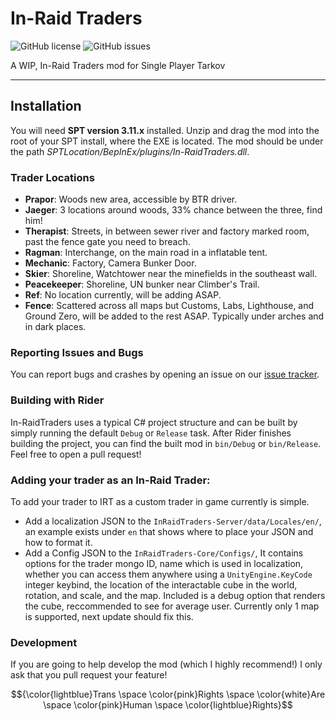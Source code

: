 # In-Raid Traders

![GitHub license](https://img.shields.io/github/license/srwxr-xr-x/InRaidTraders.svg)
![GitHub issues](https://img.shields.io/github/issues/srwxr-xr-x/InRaidTraders.svg)

A WIP, In-Raid Traders mod for Single Player Tarkov

---
    
## Installation
    
You will need **SPT version 3.11.x** installed. Unzip and drag the mod into the root of your SPT install, where the EXE is located.
The mod should be under the path *SPTLocation/BepInEx/plugins/In-RaidTraders.dll*.

### Trader Locations
- ​**Prapor**: Woods new area, accessible by BTR driver.
- **Jaeger**: 3 locations around woods, 33% chance between the three, find him!
- **Therapist**: Streets, in between sewer river and factory marked room, past the fence gate you need to breach.
- **Ragman**: Interchange, on the main road in a inflatable tent.
- **Mechanic**: Factory, Camera Bunker Door.
- **Skier**: Shoreline, Watchtower near the minefields in the southeast wall.
- **Peacekeeper**: Shoreline, UN bunker near Climber's Trail.
- **Ref**: No location currently, will be adding ASAP.
- **Fence**: Scattered across all maps but Customs, Labs, Lighthouse, and Ground Zero, will be added to the rest ASAP. Typically under arches and in dark places.

### Reporting Issues and Bugs
    
You can report bugs and crashes by opening an issue on our [issue tracker](https://github.com/srwxr-xr-x/InRaidTraders/issues).
    
### Building with Rider

In-RaidTraders uses a typical C# project structure and can be built by simply running the default `Debug` or `Release` task. 
After Rider finishes building the project, you can find the built mod in `bin/Debug` or `bin/Release`. Feel free to open a pull request!

### Adding your trader as an In-Raid Trader:

To add your trader to IRT as a custom trader in game currently is simple. 
- Add a localization JSON to the `InRaidTraders-Server/data/Locales/en/`, an example exists under `en` that shows where to place your JSON and how to format it.
- Add a Config JSON to the `InRaidTraders-Core/Configs/`, It contains options for the trader mongo ID, name which is used in localization, whether you can access them anywhere using a `UnityEngine.KeyCode` integer keybind, the location of the interactable cube in the world, rotation, and scale, and the map. Included is a debug option that renders the cube, reccommended to see for average user. 
Currently only 1 map is supported, next update should fix this.

### Development

If you are going to help develop the mod (which I highly recommend!) I only ask that you pull request your feature!

$${\color{lightblue}Trans \space \color{pink}Rights \space \color{white}Are \space \color{pink}Human \space \color{lightblue}Rights}$$

